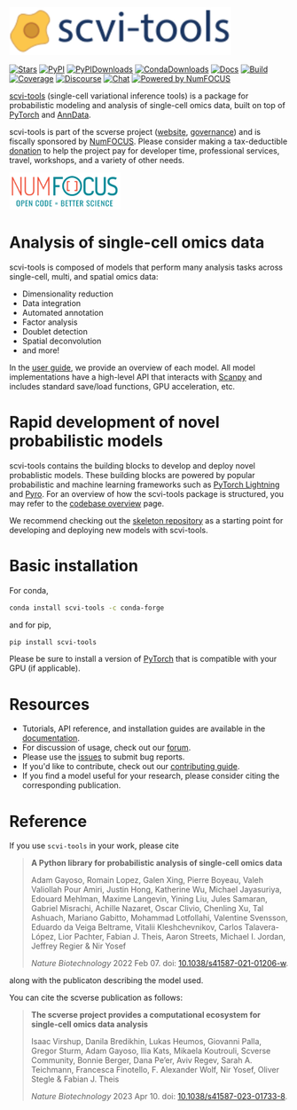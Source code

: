 <a href="https://scvi-tools.org/">
  <img
    src="https://github.com/scverse/scvi-tools/blob/main/docs/_static/scvi-tools-horizontal.svg?raw=true"
    width="400"
    alt="scvi-tools"
  >
</a>

[![Stars][gh-stars-badge]][gh-stars-link]
[![PyPI][pypi-badge]][pypi-link]
[![PyPIDownloads][pepy-badge]][pepy-link]
[![CondaDownloads][conda-badge]][conda-link]
[![Docs][docs-badge]][docs-link]
[![Build][build-badge]][build-link]
[![Coverage][coverage-badge]][coverage-link]
[![Discourse][discourse-badge]][discourse-link]
[![Chat][zulip-badge]][zulip-link]
[![Powered by NumFOCUS][numfocus-badge]][numfocus-link]

[scvi-tools] (single-cell variational inference tools) is a package for probabilistic modeling and
analysis of single-cell omics data, built on top of [PyTorch] and [AnnData].

scvi-tools is part of the scverse project ([website](https://scverse.org),
[governance](https://scverse.org/about/roles)) and is fiscally sponsored by [NumFOCUS]. Please
consider making a tax-deductible [donation] to help the project pay for developer time,
professional services, travel, workshops, and a variety of other needs.

<a href="https://numfocus.org/project/scverse">
  <img
    src="https://raw.githubusercontent.com/numfocus/templates/master/images/numfocus-logo.png"
    width="200"
  >
</a>

# Analysis of single-cell omics data

scvi-tools is composed of models that perform many analysis tasks across single-cell, multi, and
spatial omics data:

- Dimensionality reduction
- Data integration
- Automated annotation
- Factor analysis
- Doublet detection
- Spatial deconvolution
- and more!

In the [user guide], we provide an overview of each model. All model implementations have a
high-level API that interacts with [Scanpy] and includes standard save/load functions, GPU
acceleration, etc.

# Rapid development of novel probabilistic models

scvi-tools contains the building blocks to develop and deploy novel probablistic models. These
building blocks are powered by popular probabilistic and machine learning frameworks such as
[PyTorch Lightning] and [Pyro]. For an overview of how the scvi-tools package is structured, you
may refer to the [codebase overview] page.

We recommend checking out the [skeleton repository] as a starting point for developing and
deploying new models with scvi-tools.

# Basic installation

For conda,

```bash
conda install scvi-tools -c conda-forge
```

and for pip,

```bash
pip install scvi-tools
```

Please be sure to install a version of [PyTorch] that is compatible with your GPU (if applicable).

# Resources

- Tutorials, API reference, and installation guides are available in the [documentation].
- For discussion of usage, check out our [forum].
- Please use the [issues] to submit bug reports.
- If you'd like to contribute, check out our [contributing guide].
- If you find a model useful for your research, please consider citing the corresponding
    publication.

# Reference

If you use `scvi-tools` in your work, please cite

> **A Python library for probabilistic analysis of single-cell omics data**
>
> Adam Gayoso, Romain Lopez, Galen Xing, Pierre Boyeau, Valeh Valiollah Pour Amiri, Justin Hong,
> Katherine Wu, Michael Jayasuriya, Edouard Mehlman, Maxime Langevin, Yining Liu, Jules Samaran,
> Gabriel Misrachi, Achille Nazaret, Oscar Clivio, Chenling Xu, Tal Ashuach, Mariano Gabitto,
> Mohammad Lotfollahi, Valentine Svensson, Eduardo da Veiga Beltrame, Vitalii Kleshchevnikov,
> Carlos Talavera-López, Lior Pachter, Fabian J. Theis, Aaron Streets, Michael I. Jordan,
> Jeffrey Regier & Nir Yosef
>
> _Nature Biotechnology_ 2022 Feb 07. doi: [10.1038/s41587-021-01206-w](https://doi.org/10.1038/s41587-021-01206-w).

along with the publicaton describing the model used.

You can cite the scverse publication as follows:

> **The scverse project provides a computational ecosystem for single-cell omics data analysis**
>
> Isaac Virshup, Danila Bredikhin, Lukas Heumos, Giovanni Palla, Gregor Sturm, Adam Gayoso,
> Ilia Kats, Mikaela Koutrouli, Scverse Community, Bonnie Berger, Dana Pe’er, Aviv Regev,
> Sarah A. Teichmann, Francesca Finotello, F. Alexander Wolf, Nir Yosef, Oliver Stegle &
> Fabian J. Theis
>
> _Nature Biotechnology_ 2023 Apr 10. doi: [10.1038/s41587-023-01733-8](https://doi.org/10.1038/s41587-023-01733-8).

[anndata]: https://anndata.readthedocs.io/en/latest/
[build-badge]: https://github.com/scverse/scvi-tools/actions/workflows/build.yml/badge.svg
[build-link]: https://github.com/scverse/scvi-tools/actions/workflows/build.yml/
[codebase overview]: https://docs.scvi-tools.org/en/stable/user_guide/background/codebase_overview.html
[conda-badge]: https://img.shields.io/conda/dn/conda-forge/scvi-tools?logo=Anaconda
[conda-link]: https://anaconda.org/conda-forge/scvi-tools
[contributing guide]: https://docs.scvi-tools.org/en/stable/contributing/index.html
[coverage-badge]: https://codecov.io/gh/scverse/scvi-tools/branch/main/graph/badge.svg
[coverage-link]: https://codecov.io/gh/scverse/scvi-tools
[discourse-badge]: https://img.shields.io/discourse/posts?color=yellow&logo=discourse&server=https%3A%2F%2Fdiscourse.scverse.org
[discourse-link]: https://discourse.scverse.org/
[docs-badge]: https://readthedocs.org/projects/scvi/badge/?version=latest
[docs-link]: https://scvi.readthedocs.io/en/stable/?badge=stable
[documentation]: https://docs.scvi-tools.org/
[donation]: https://numfocus.org/donate-to-scverse
[forum]: https://discourse.scvi-tools.org
[gh-stars-badge]: https://img.shields.io/github/stars/scverse/scvi-tools?logo=GitHub&color=yellow
[gh-stars-link]: https://github.com/scverse/scvi-tools/stargazers
[issues]: https://github.com/scverse/scvi-tools/issues
[numfocus]: https://numfocus.org/
[numfocus-badge]: https://img.shields.io/badge/powered%20by-NumFOCUS-orange.svg?style=flat&colorA=E1523D&colorB=007D8A
[numfocus-link]: http://numfocus.org
[pepy-badge]: https://static.pepy.tech/badge/scvi-tools
[pepy-link]: https://pepy.tech/project/scvi-tools
[pypi-badge]: https://img.shields.io/pypi/v/scvi-tools.svg
[pypi-link]: https://pypi.org/project/scvi-tools
[pyro]: https://pyro.ai/
[pytorch]: https://pytorch.org
[pytorch lightning]: https://lightning.ai/docs/pytorch/stable/
[scanpy]: http://scanpy.readthedocs.io/
[scvi-tools]: https://scvi-tools.org/
[skeleton repository]: https://github.com/scverse/simple-scvi
[user guide]: https://docs.scvi-tools.org/en/stable/user_guide/index.html
[zulip-badge]: https://img.shields.io/badge/zulip-join_chat-brightgreen.svg
[zulip-link]: https://scverse.zulipchat.com/
